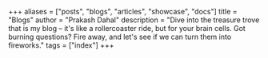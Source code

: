 +++
aliases = ["posts", "blogs", "articles", "showcase", "docs"]
title = "Blogs"
author = "Prakash Dahal"
description = "Dive into the treasure trove that is my blog – it's like a rollercoaster ride, but for your brain cells. Got burning questions? Fire away, and let's see if we can turn them into fireworks."
tags = ["index"]
+++
